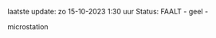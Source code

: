 laatste update: 
zo 15-10-2023  1:30   uur 
Status: FAALT - geel - 
<div class="service R">microstation</div>